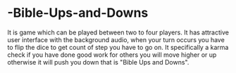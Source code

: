 # -Bible-Ups-and-Downs
It is game which can be played between two to four players.  It has attractive user interface with the background audio, when your turn occurs you have to flip the dice to get count of step you have to go on. It specifically a karma check if you have done good work for others you will move higher or up otherwise it will push you down that is "Bible Ups and Downs".
